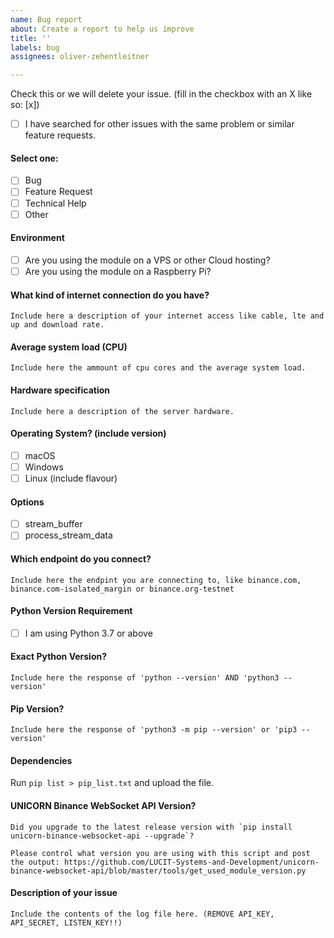 ```yaml
---
name: Bug report
about: Create a report to help us improve
title: ''
labels: bug
assignees: oliver-zehentleitner

---
```


<!--
Before opening a new issue, please ensure:
- YOU HAVE READ THE ISSUE GUIDELINES! -> https://github.com/LUCIT-Systems-and-Development/unicorn-binance-suite/wiki/Issue-Guidelines
- You search for existing bugs/feature requests
- If related to `unicorn-fy` post to https://github.com/LUCIT-Systems-and-Development/unicorn-fy/issues
- If related to `unicorn-binance-rest-api` post to https://github.com/LUCIT-Systems-and-Development/unicorn-binance-rest-api/issues
- Remove extraneous template details
- Do not prefix title with type of issue (Feature Request, Bug, etc.) The appropriate labels will be added during triage.
- Do not delete any of the template, fill all of it in; even if you think it doesn't apply to your issue.
- If you fail to follow these simple instructions, we will close the ticket.
- [x] This is a checked box. **Do not leave spaces around the `x`!**
-->

Check this or we will delete your issue. (fill in the checkbox with an X like so: [x])
- [ ] I have searched for other issues with the same problem or similar feature requests. 

#### Select one:
- [ ] Bug
- [ ] Feature Request
- [ ] Technical Help
- [ ] Other

#### Environment
- [ ] Are you using the module on a VPS or other Cloud hosting?
- [ ] Are you using the module on a Raspberry Pi?

#### What kind of internet connection do you have?
```
Include here a description of your internet access like cable, lte and up and download rate.
```

#### Average system load (CPU)
```
Include here the ammount of cpu cores and the average system load.
```

#### Hardware specification 
```
Include here a description of the server hardware.
```

#### Operating System? (include version)
- [ ] macOS
- [ ] Windows
- [ ] Linux (include flavour)

#### Options
- [ ] stream_buffer
- [ ] process_stream_data

#### Which endpoint do you connect?
```
Include here the endpint you are connecting to, like binance.com, binance.com-isolated_margin or binance.org-testnet
```

#### Python Version Requirement
- [ ] I am using Python 3.7 or above

#### Exact Python Version?
```
Include here the response of 'python --version' AND 'python3 --version'
```

#### Pip Version?
```
Include here the response of 'python3 -m pip --version' or 'pip3 --version'
```

#### Dependencies
Run `pip list > pip_list.txt` and upload the file.

#### UNICORN Binance WebSocket API Version?
```
Did you upgrade to the latest release version with `pip install unicorn-binance-websocket-api --upgrade`?

Please control what version you are using with this script and post the output: https://github.com/LUCIT-Systems-and-Development/unicorn-binance-websocket-api/blob/master/tools/get_used_module_version.py
```

#### Description of your issue
```
Include the contents of the log file here. (REMOVE API_KEY, API_SECRET, LISTEN_KEY!!)
```
